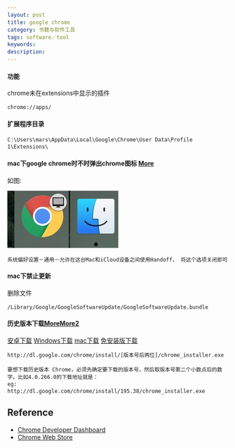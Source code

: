 ```yaml
---
layout: post
title: google chrome
category: 书籍与软件工具
tags: software／tool
keywords: 
description: 
---
```


#### 功能

chrome未在extensions中显示的插件 
```
chrome://apps/
```

#### 扩展程序目录

```
C:\Users\mars\AppData\Local\Google\Chrome\User Data\Profile 1\Extensions\
```

#### mac下google chrome时不时弹出chrome图标 [More](http://zhidao.baidu.com/link?url=7oSB3pd_Z8ANGjGMaXn8OzvEBWhuY_GLyCVKKfCg-PAhsswMHqYHR_LIXp5pqCQbY2eUEvVlgXoRo7Ep10Cx__QwzZMXnZgMEAAvXk2jFxa)

如图:

![](/Resources/google_chrome_1.png)

```
系统偏好设置－通用－允许在这台Mac和iCloud设备之间使用Handoff， 将这个选项关闭即可
```

#### mac下禁止更新

删除文件
```
/Library/Google/GoogleSoftwareUpdate/GoogleSoftwareUpdate.bundle
```

#### 历史版本下载[More](https://www.izhangheng.com/chrome-and-chrome-os-download-collection)[More2](https://google_chrome.zh.downloadastro.com/old_versions/)

[安卓下载](https://www.wandoujia.com/apps/280309/history)
[Windows下载](http://mydown.yesky.com/pcsoft/416318/versions)
[mac下载](https://google-chrome.en.uptodown.com/mac/versions)
[免安装版下载](https://easylife.tw/dltag/GoogleChromePortable)
```好像失效了
http://dl.google.com/chrome/install/[版本号后两位]/chrome_installer.exe

要想下载历史版本 Chrome，必须先确定要下载的版本号，然后取版本号第二个小数点后的数字。比如4.0.266.0的下载地址就是：
eg:
http://dl.google.com/chrome/install/195.38/chrome_installer.exe

```

## Reference

* [Chrome Developer Dashboard](https://chrome.google.com/webstore/developer/dashboard)
* [Chrome Web Store](https://chrome.google.com/webstore/category/extensions)